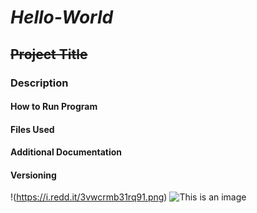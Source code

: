 # **_Hello-World_**
## ~~Project Title~~
### Description
#### How to Run Program
#### Files Used
#### Additional Documentation
#### Versioning
!(https://i.redd.it/3vwcrmb31rq91.png)
![This is an image](https://myoctocat.com/assets/images/base-octocat.svg)

